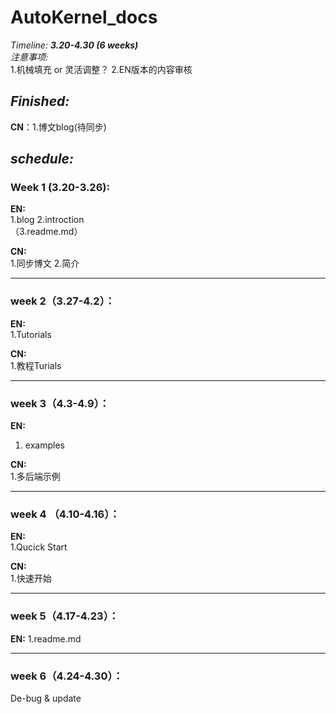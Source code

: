# AutoKernel_docs  

_Timeline: **3.20-4.30 (6 weeks)**_     
_注意事项:_     
1.机械填充 or 灵活调整？
2.EN版本的内容审核

## _Finished:_   
**CN**：1.博文blog(待同步)
    
## _schedule:_   
### Week 1 (3.20-3.26):  
**EN:**  
1.blog
2.introction  
（3.readme.md）

**CN:**  
1.同步博文
2.简介    
***
### week 2（3.27-4.2）：   
**EN:**  
1.Tutorials


**CN:**   
1.教程Turials

***
### week 3（4.3-4.9）：
**EN:**  
1. examples

**CN:**  
1.多后端示例
***
### week 4 （4.10-4.16）：
**EN:**  
1.Qucick Start

**CN:**  
1.快速开始
***
### week 5（4.17-4.23）：   
**EN:**
1.readme.md
***
### week 6（4.24-4.30）：
De-bug & update

